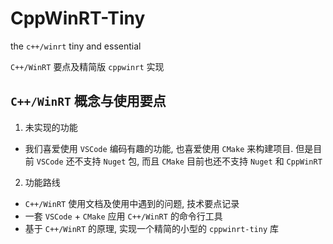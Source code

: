 # CppWinRT-Tiny

the `c++/winrt` tiny and essential

`C++/WinRT` 要点及精简版 `cppwinrt` 实现

## `C++/WinRT` 概念与使用要点

1. 未实现的功能

* 我们喜爱使用 `VSCode` 编码有趣的功能, 也喜爱使用 `CMake` 来构建项目. 但是目前 `VSCode` 还不支持 `Nuget` 包, 而且 `CMake` 目前也还不支持 `Nuget` 和 `CppWinRT`

2. 功能路线

* `C++/WinRT` 使用文档及使用中遇到的问题, 技术要点记录
* 一套 `VSCode` + `CMake` 应用 `C++/WinRT` 的命令行工具
* 基于 `C++/WinRT` 的原理, 实现一个精简的小型的 `cppwinrt-tiny` 库

